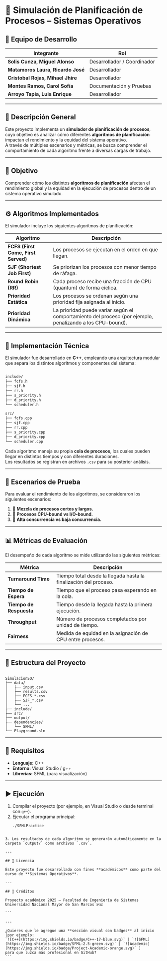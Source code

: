 # 🧠 Simulación de Planificación de Procesos – Sistemas Operativos

## 👥 Equipo de Desarrollo
| Integrante | Rol |
|-------------|-----|
| **Solis Cunza, Miguel Alonso** | Desarrollador / Coordinador |
| **Matamoros Laura, Ricardo José** | Desarrollador |
| **Cristobal Rojas, Mihael Jhire** | Desarrollador |
| **Montes Ramos, Carol Sofía** | Documentación y Pruebas |
| **Arroyo Tapia, Luis Enrique** | Desarrollador |

---

## 📘 Descripción General
Este proyecto implementa un **simulador de planificación de procesos**, cuyo objetivo es analizar cómo diferentes **algoritmos de planificación** impactan el rendimiento y la equidad del sistema operativo.  
A través de múltiples escenarios y métricas, se busca comprender el comportamiento de cada algoritmo frente a diversas cargas de trabajo.

---

## 🎯 Objetivo
Comprender cómo los distintos **algoritmos de planificación** afectan el rendimiento global y la equidad en la ejecución de procesos dentro de un sistema operativo simulado.

---

## ⚙️ Algoritmos Implementados
El simulador incluye los siguientes algoritmos de planificación:

| Algoritmo | Descripción |
|------------|-------------|
| **FCFS (First Come, First Served)** | Los procesos se ejecutan en el orden en que llegan. |
| **SJF (Shortest Job First)** | Se priorizan los procesos con menor tiempo de ráfaga. |
| **Round Robin (RR)** | Cada proceso recibe una fracción de CPU (quantum) de forma cíclica. |
| **Prioridad Estática** | Los procesos se ordenan según una prioridad fija asignada al inicio. |
| **Prioridad Dinámica** | La prioridad puede variar según el comportamiento del proceso (por ejemplo, penalizando a los CPU-bound). |

---

## 🧩 Implementación Técnica
El simulador fue desarrollado en **C++**, empleando una arquitectura modular que separa los distintos algoritmos y componentes del sistema:

```markdown

include/
├── fcfs.h
├── sjf.h
├── rr.h
├── s_priority.h
├── d_priority.h
└── scheduler.h

src/
├── fcfs.cpp
├── sjf.cpp
├── rr.cpp
├── s_priority.cpp
├── d_priority.cpp
└── scheduler.cpp

```

Cada algoritmo maneja su propia **cola de procesos**, los cuales pueden llegar en distintos tiempos y con diferentes duraciones.  
Los resultados se registran en archivos `.csv` para su posterior análisis.

---

## 🧪 Escenarios de Prueba
Para evaluar el rendimiento de los algoritmos, se consideraron los siguientes escenarios:

1. 🔹 **Mezcla de procesos cortos y largos.**  
2. 🔹 **Procesos CPU-bound vs I/O-bound.**  
3. 🔹 **Alta concurrencia vs baja concurrencia.**

---

## 📊 Métricas de Evaluación
El desempeño de cada algoritmo se mide utilizando las siguientes métricas:

| Métrica | Descripción |
|----------|--------------|
| **Turnaround Time** | Tiempo total desde la llegada hasta la finalización del proceso. |
| **Tiempo de Espera** | Tiempo que el proceso pasa esperando en la cola. |
| **Tiempo de Respuesta** | Tiempo desde la llegada hasta la primera ejecución. |
| **Throughput** | Número de procesos completados por unidad de tiempo. |
| **Fairness** | Medida de equidad en la asignación de CPU entre procesos. |

---

## 📁 Estructura del Proyecto
```

SimulacionSO/
├── data/
│   ├── input.csv
│   ├── results.csv
│   ├── FCFS_*.csv
│   ├── SJF_*.csv
│   └── ...
├── include/
├── src/
├── output/
├── dependencies/
│   └── SFML/
└── Playground.sln

````

---

## 🧠 Requisitos
- **Lenguaje:** C++
- **Entorno:** Visual Studio / g++  
- **Librerías:** SFML (para visualización)

---

## ▶️ Ejecución
1. Compilar el proyecto (por ejemplo, en Visual Studio o desde terminal con `g++`).
2. Ejecutar el programa principal:
   ```bash
   ./SFMLPractice
````

3. Los resultados de cada algoritmo se generarán automáticamente en la carpeta `output/` como archivos `.csv`.

---

## 🧾 Licencia

Este proyecto fue desarrollado con fines **académicos** como parte del curso de **Sistemas Operativos**.

---

## 🌟 Créditos

Proyecto académico 2025 – Facultad de Ingeniería de Sistemas
Universidad Nacional Mayor de San Marcos 🇵🇪

```

---

¿Quieres que le agregue una **sección visual con badges** al inicio (por ejemplo:  
`![C++](https://img.shields.io/badge/C++-17-blue.svg)` | `![SFML](https://img.shields.io/badge/SFML-2.5-green.svg)` | `![Academic](https://img.shields.io/badge/Project-Academic-orange.svg)` )  
para que luzca más profesional en GitHub?
```